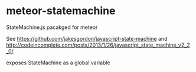 meteor-statemachine
===================

StateMachine.js pacakged for meteor


See https://github.com/jakesgordon/javascript-state-machine
and http://codeincomplete.com/posts/2013/1/26/javascript_state_machine_v2_2_0/

exposes StateMachine as a global variable